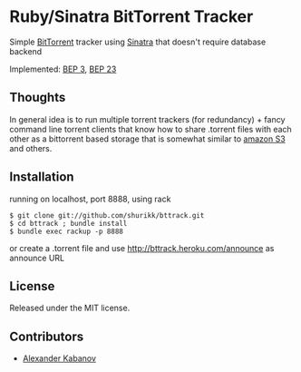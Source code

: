 Ruby/Sinatra BitTorrent Tracker
===============================

Simple [BitTorrent](http://bittorrent.org/) tracker using [Sinatra](http://www.sinatrarb.com/) that doesn't require database backend

Implemented: [BEP 3](http://bittorrent.org/beps/bep_0003.html), [BEP 23](http://bittorrent.org/beps/bep_0023.html)


Thoughts
--------

In general idea is to run multiple torrent trackers (for redundancy) + fancy
command line torrent clients that know how to share .torrent files with each
other as a bittorrent based storage that is somewhat similar to [amazon S3](https://s3.amazonaws.com/)
and others.


Installation
------------
 
running on localhost, port 8888, using rack

    $ git clone git://github.com/shurikk/bttrack.git
    $ cd bttrack ; bundle install
    $ bundle exec rackup -p 8888

or create a .torrent file and use http://bttrack.heroku.com/announce as announce URL


License
-------

Released under the MIT license.


Contributors
------------

* [Alexander Kabanov](http://github.com/shurikk)

